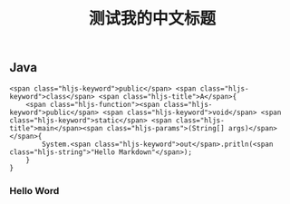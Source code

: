 ﻿---
layout: post
title: 测试我的中文标题
category: first-category
---

## Java

    <span class="hljs-keyword">public</span> <span class="hljs-keyword">class</span> <span class="hljs-title">A</span>{
        <span class="hljs-function"><span class="hljs-keyword">public</span> <span class="hljs-keyword">void</span> <span class="hljs-keyword">static</span> <span class="hljs-title">main</span><span class="hljs-params">(String[] args)</span></span>{
            System.<span class="hljs-keyword">out</span>.pritln(<span class="hljs-string">"Hello Markdown"</span>);
        }
    }
### Hello Word